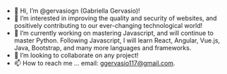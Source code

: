 - 👋 Hi, I’m @gervasiogn (Gabriella Gervasio)!
- 👀 I’m interested in improving the quality and security of websites, and positively contributing to our ever-changing technological world!
- 🌱 I’m currently working on mastering Javascript, and will continue to master Python. Following Javascript, I will learn React, Angular, Vue.js, Java, Bootstrap, and many more languages and frameworks.
- 💞️ I’m looking to collaborate on any project!
- 📫 How to reach me ... email: ggervasio117@gmail.com.

